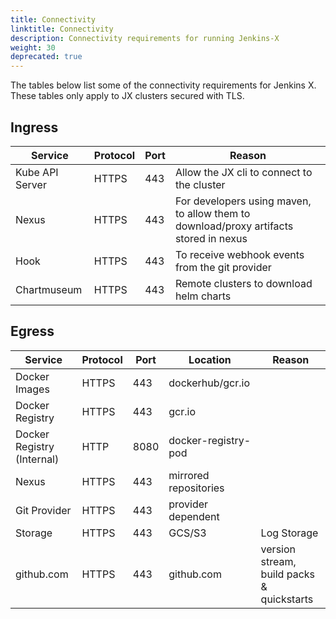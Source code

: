 ```yaml
---
title: Connectivity
linktitle: Connectivity
description: Connectivity requirements for running Jenkins-X
weight: 30
deprecated: true
---
```


The tables below list some of the connectivity requirements for Jenkins X. These tables only apply to JX clusters
secured with TLS.

## Ingress

| Service                   | Protocol | Port | Reason                                     |
| ------------------------- | -------- | ---- | ------------------------------------------ |
| Kube API Server           | HTTPS    | 443  | Allow the JX cli to connect to the cluster | 
| Nexus                     | HTTPS    | 443  | For developers using maven, to allow them to download/proxy artifacts stored in nexus |
| Hook                      | HTTPS    | 443  | To receive webhook events from the git provider |
| Chartmuseum               | HTTPS    | 443  | Remote clusters to download helm charts |

## Egress

| Service                   | Protocol | Port | Location | Reason |
| ------------------------- | -------- | ---- | -------- | ------ |
| Docker Images             | HTTPS    | 443  | dockerhub/gcr.io | |
| Docker Registry           | HTTPS    | 443  | gcr.io | | 
| Docker Registry (Internal) | HTTP    | 8080 | docker-registry-pod | |
| Nexus                     | HTTPS    | 443  | mirrored repositories | |
| Git Provider              | HTTPS    | 443  | provider dependent | 
| Storage                   | HTTPS    | 443  | GCS/S3 | Log Storage | 
| github.com                | HTTPS    | 443  | github.com | version stream, build packs & quickstarts |
